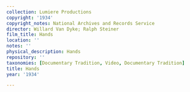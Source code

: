```yaml
---
collection: Lumiere Productions
copyright: '1934'
copyright_notes: National Archives and Records Service
director: Willard Van Dyke; Ralph Steiner
film_title: Hands
location: ''
notes: ''
physical_description: Hands
repository: ''
taxonomies: [Documentary Tradition, Video, Documentary Tradition]
title: Hands
year: '1934'

---
```

